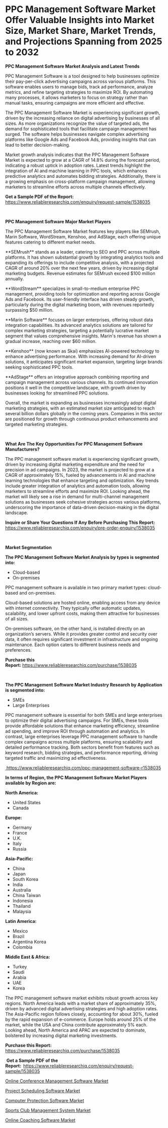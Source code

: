 <p><h1>PPC Management Software Market Offer Valuable Insights into Market Size, Market Share, Market Trends, and Projections Spanning from 2025 to 2032</h1></p><p><strong>PPC Management Software Market Analysis and Latest Trends</strong></p>
<p><p>PPC Management Software is a tool designed to help businesses optimize their pay-per-click advertising campaigns across various platforms. This software enables users to manage bids, track ad performance, analyze metrics, and refine targeting strategies to maximize ROI. By automating many processes, it allows marketers to focus on strategy rather than manual tasks, ensuring campaigns are more efficient and effective.</p><p>The PPC Management Software Market is experiencing significant growth, driven by the increasing reliance on digital advertising by businesses of all sizes. As more organizations recognize the value of targeted ads, the demand for sophisticated tools that facilitate campaign management has surged. The software helps businesses navigate complex advertising platforms like Google Ads and Facebook Ads, providing insights that can lead to better decision-making.</p><p>Market growth analysis indicates that the PPC Management Software Market is expected to grow at a CAGR of 14.8% during the forecast period, indicating a robust uptick in adoption rates. Latest trends highlight the integration of AI and machine learning in PPC tools, which enhances predictive analytics and automates bidding strategies. Additionally, there is a growing emphasis on cross-platform campaign management, allowing marketers to streamline efforts across multiple channels effectively.</p></p>
<p><strong>Get a Sample PDF of the Report:&nbsp;</strong> <a href="https://www.reliableresearchiq.com/enquiry/request-sample/1538035?utm_campaign=1129&utm_medium=2&utm_source=Github&utm_content=ia&utm_term=10032025&utm_id=ppc-management-software">https://www.reliableresearchiq.com/enquiry/request-sample/1538035</a></p>
<p>&nbsp;</p>
<p><strong>PPC Management Software Major Market Players</strong></p>
<p><p>The PPC Management Software Market features key players like SEMrush, Marin Software, WordStream, Kenshoo, and AdStage, each offering unique features catering to different market needs. </p><p>**SEMrush** stands as a leader, catering to SEO and PPC across multiple platforms. It has shown substantial growth by integrating analytics tools and expanding its offerings to include competitive analysis, with a projected CAGR of around 20% over the next few years, driven by increasing digital marketing budgets. Revenue estimates for SEMrush exceed $100 million annually.</p><p>**WordStream** specializes in small-to-medium enterprise PPC management, providing tools for optimization and reporting across Google Ads and Facebook. Its user-friendly interface has driven steady growth, particularly during the digital marketing boom, with revenues reportedly surpassing $50 million.</p><p>**Marin Software** focuses on larger enterprises, offering robust data integration capabilities. Its advanced analytics solutions are tailored for complex marketing strategies, targeting a potentially lucrative market segment that values comprehensive insights. Marin's revenue has shown a gradual increase, reaching over $60 million.</p><p>**Kenshoo** (now known as Skai) emphasizes AI-powered technology to enhance advertising performance. With increasing demand for AI-driven solutions, it anticipates significant market expansion, targeting large brands seeking sophisticated PPC tools.</p><p>**AdStage** offers an integrative approach combining reporting and campaign management across various channels. Its continued innovation positions it well in the competitive landscape, with growth driven by businesses looking for streamlined PPC solutions.</p><p>Overall, the market is expanding as businesses increasingly adopt digital marketing strategies, with an estimated market size anticipated to reach several billion dollars globally in the coming years. Companies in this sector are positioned for growth through continuous product enhancements and targeted marketing strategies.</p></p>
<p>&nbsp;</p>
<p><strong>What Are The Key Opportunities For PPC Management Software Manufacturers?</strong></p>
<p><p>The PPC management software market is experiencing significant growth, driven by increasing digital marketing expenditure and the need for precision in ad campaigns. In 2023, the market is projected to grow at a CAGR of approximately 15%, fueled by advancements in AI and machine learning technologies that enhance targeting and optimization. Key trends include greater integration of analytics and automation tools, allowing marketers to streamline efforts and maximize ROI. Looking ahead, the market will likely see a rise in demand for multi-channel management solutions as businesses seek cohesive strategies across various platforms, underscoring the importance of data-driven decision-making in the digital landscape.</p></p>
<p><strong>Inquire or Share Your Questions If Any Before Purchasing This Report:</strong> <a href="https://www.reliableresearchiq.com/enquiry/pre-order-enquiry/1538035?utm_campaign=1129&utm_medium=2&utm_source=Github&utm_content=ia&utm_term=10032025&utm_id=ppc-management-software">https://www.reliableresearchiq.com/enquiry/pre-order-enquiry/1538035</a></p>
<p>&nbsp;</p>
<p><strong>Market Segmentation</strong></p>
<p><strong>The PPC Management Software Market Analysis by types is segmented into:</strong></p>
<p><ul><li>Cloud-based</li><li>On-premises</li></ul></p>
<p><p>PPC management software is available in two primary market types: cloud-based and on-premises. </p><p>Cloud-based solutions are hosted online, enabling access from any device with internet connectivity. They typically offer automatic updates, scalability, and lower upfront costs, making them attractive for businesses of all sizes. </p><p>On-premises software, on the other hand, is installed directly on an organization’s servers. While it provides greater control and security over data, it often requires significant investment in infrastructure and ongoing maintenance. Each option caters to different business needs and preferences.</p></p>
<p><strong>Purchase this Report:&nbsp;</strong><a href="https://www.reliableresearchiq.com/purchase/1538035?utm_campaign=1129&utm_medium=2&utm_source=Github&utm_content=ia&utm_term=10032025&utm_id=ppc-management-software">https://www.reliableresearchiq.com/purchase/1538035</a></p>
<p>&nbsp;</p>
<p><strong>The PPC Management Software Market Industry Research by Application is segmented into:</strong></p>
<p><ul><li>SMEs</li><li>Large Enterprises</li></ul></p>
<p><p>PPC management software is essential for both SMEs and large enterprises to optimize their digital advertising campaigns. For SMEs, these tools provide affordable solutions that enhance marketing efficiency, streamline ad spending, and improve ROI through automation and analytics. In contrast, large enterprises leverage PPC management software to handle complex campaigns across multiple platforms, ensuring scalability and detailed performance tracking. Both sectors benefit from features such as keyword research, bidding strategies, and performance reporting, driving targeted traffic and maximizing ad effectiveness.</p></p>
<p><a href="https://www.reliableresearchiq.com/ppc-management-software-r1538035?utm_campaign=1129&utm_medium=2&utm_source=Github&utm_content=ia&utm_term=10032025&utm_id=ppc-management-software">&nbsp;https://www.reliableresearchiq.com/ppc-management-software-r1538035</a></p>
<p><strong>In terms of Region, the PPC Management Software Market Players available by Region are:</strong></p>
<p>
    <p> <strong> North America: </strong>
        <ul>
            <li>United States</li>
            <li>Canada</li>
        </ul>
        </p> 
    <p> <strong> Europe: </strong>
        <ul>
            <li>Germany</li>
            <li>France</li>
            <li>U.K.</li>
            <li>Italy</li>
            <li>Russia</li>
        </ul>
        </p> 
    <p> <strong> Asia-Pacific: </strong>
        <ul>
            <li>China</li>
            <li>Japan</li>
            <li>South Korea</li>
            <li>India</li>
            <li>Australia</li>
            <li>China Taiwan</li>
            <li>Indonesia</li>
            <li>Thailand</li>
            <li>Malaysia</li>
        </ul>
        </p> 
    <p> <strong> Latin America: </strong>
        <ul>
            <li>Mexico</li>
            <li>Brazil</li>
            <li>Argentina Korea</li>
            <li>Colombia</li>
        </ul>
        </p> 
    <p> <strong> Middle East & Africa: </strong>
        <ul>
            <li>Turkey</li>
            <li>Saudi</li>
            <li>Arabia</li>
            <li>UAE</li>
            <li>Korea</li>
        </ul>
    </p>
    </p>
<p><p>The PPC management software market exhibits robust growth across key regions. North America leads with a market share of approximately 35%, driven by advanced digital advertising strategies and high adoption rates. The Asia-Pacific region follows closely, accounting for about 30%, fueled by the rapid expansion of e-commerce. Europe holds around 25% of the market, while the USA and China contribute approximately 5% each. Looking ahead, North America and APAC are expected to dominate, bolstered by increasing digital marketing investments.</p></p>
<p><strong>Purchase this Report: </strong><a href="https://www.reliableresearchiq.com/purchase/1538035?utm_campaign=1129&utm_medium=2&utm_source=Github&utm_content=ia&utm_term=10032025&utm_id=ppc-management-software">https://www.reliableresearchiq.com/purchase/1538035</a></p>
<p>&nbsp;<strong>Get a Sample PDF of the Report:&nbsp;&nbsp;</strong><a href="https://www.reliableresearchiq.com/enquiry/request-sample/1538035?utm_campaign=1129&utm_medium=2&utm_source=Github&utm_content=ia&utm_term=10032025&utm_id=ppc-management-software">https://www.reliableresearchiq.com/enquiry/request-sample/1538035</a></p>
<p><strong></strong></p>
<p><p><a href="https://github.com/sulvantomppa/Market-Research-Report-List-1/blob/main/online-conference-management-software-market.md?utm_campaign=1129&utm_medium=2&utm_source=Github&utm_content=ia&utm_term=10032025&utm_id=ppc-management-software">Online Conference Management Software Market</a></p><p><a href="https://github.com/stunzkocotpv/Market-Research-Report-List-1/blob/main/project-scheduling-software-market.md?utm_campaign=1129&utm_medium=2&utm_source=Github&utm_content=ia&utm_term=10032025&utm_id=ppc-management-software">Project Scheduling Software Market</a></p><p><a href="https://github.com/trenkkwasek84/Market-Research-Report-List-1/blob/main/computer-protection-software-market.md?utm_campaign=1129&utm_medium=2&utm_source=Github&utm_content=ia&utm_term=10032025&utm_id=ppc-management-software">Computer Protection Software Market</a></p><p><a href="https://github.com/snapetylerho/Market-Research-Report-List-1/blob/main/sports-club-management-system-market.md?utm_campaign=1129&utm_medium=2&utm_source=Github&utm_content=ia&utm_term=10032025&utm_id=ppc-management-software">Sports Club Management System Market</a></p><p><a href="https://github.com/iwanesucices/Market-Research-Report-List-1/blob/main/online-coaching-software-market.md?utm_campaign=1129&utm_medium=2&utm_source=Github&utm_content=ia&utm_term=10032025&utm_id=ppc-management-software">Online Coaching Software Market</a></p></p>